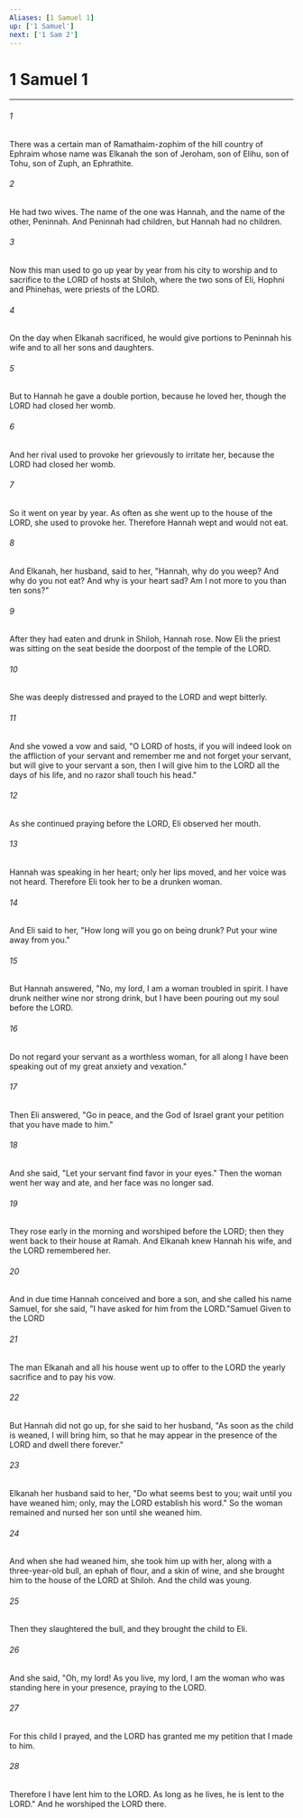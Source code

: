 ```yaml
---
Aliases: [1 Samuel 1]
up: ['1 Samuel']
next: ['1 Sam 2']
---
```

# 1 Samuel 1

***

 

###### 1 
There was a certain man of Ramathaim-zophim of the hill country of Ephraim whose name was Elkanah the son of Jeroham, son of Elihu, son of Tohu, son of Zuph, an Ephrathite. 
 

###### 2 
He had two wives. The name of the one was Hannah, and the name of the other, Peninnah. And Peninnah had children, but Hannah had no children.
 
 

###### 3 
Now this man used to go up year by year from his city to worship and to sacrifice to the LORD of hosts at Shiloh, where the two sons of Eli, Hophni and Phinehas, were priests of the LORD. 
 

###### 4 
On the day when Elkanah sacrificed, he would give portions to Peninnah his wife and to all her sons and daughters. 
 

###### 5 
But to Hannah he gave a double portion, because he loved her, though the LORD had closed her womb. 
 

###### 6 
And her rival used to provoke her grievously to irritate her, because the LORD had closed her womb. 
 

###### 7 
So it went on year by year. As often as she went up to the house of the LORD, she used to provoke her. Therefore Hannah wept and would not eat. 
 

###### 8 
And Elkanah, her husband, said to her, "Hannah, why do you weep? And why do you not eat? And why is your heart sad? Am I not more to you than ten sons?"
 
 

###### 9 
After they had eaten and drunk in Shiloh, Hannah rose. Now Eli the priest was sitting on the seat beside the doorpost of the temple of the LORD. 
 

###### 10 
She was deeply distressed and prayed to the LORD and wept bitterly. 
 

###### 11 
And she vowed a vow and said, "O LORD of hosts, if you will indeed look on the affliction of your servant and remember me and not forget your servant, but will give to your servant a son, then I will give him to the LORD all the days of his life, and no razor shall touch his head."
 
 

###### 12 
As she continued praying before the LORD, Eli observed her mouth. 
 

###### 13 
Hannah was speaking in her heart; only her lips moved, and her voice was not heard. Therefore Eli took her to be a drunken woman. 
 

###### 14 
And Eli said to her, "How long will you go on being drunk? Put your wine away from you." 
 

###### 15 
But Hannah answered, "No, my lord, I am a woman troubled in spirit. I have drunk neither wine nor strong drink, but I have been pouring out my soul before the LORD. 
 

###### 16 
Do not regard your servant as a worthless woman, for all along I have been speaking out of my great anxiety and vexation." 
 

###### 17 
Then Eli answered, "Go in peace, and the God of Israel grant your petition that you have made to him." 
 

###### 18 
And she said, "Let your servant find favor in your eyes." Then the woman went her way and ate, and her face was no longer sad.
 
 

###### 19 
They rose early in the morning and worshiped before the LORD; then they went back to their house at Ramah. And Elkanah knew Hannah his wife, and the LORD remembered her. 
 

###### 20 
And in due time Hannah conceived and bore a son, and she called his name Samuel, for she said, "I have asked for him from the LORD."Samuel Given to the LORD
 
 

###### 21 
The man Elkanah and all his house went up to offer to the LORD the yearly sacrifice and to pay his vow. 
 

###### 22 
But Hannah did not go up, for she said to her husband, "As soon as the child is weaned, I will bring him, so that he may appear in the presence of the LORD and dwell there forever." 
 

###### 23 
Elkanah her husband said to her, "Do what seems best to you; wait until you have weaned him; only, may the LORD establish his word." So the woman remained and nursed her son until she weaned him. 
 

###### 24 
And when she had weaned him, she took him up with her, along with a three-year-old bull, an ephah of flour, and a skin of wine, and she brought him to the house of the LORD at Shiloh. And the child was young. 
 

###### 25 
Then they slaughtered the bull, and they brought the child to Eli. 
 

###### 26 
And she said, "Oh, my lord! As you live, my lord, I am the woman who was standing here in your presence, praying to the LORD. 
 

###### 27 
For this child I prayed, and the LORD has granted me my petition that I made to him. 
 

###### 28 
Therefore I have lent him to the LORD. As long as he lives, he is lent to the LORD."
 And he worshiped the LORD there.
 
